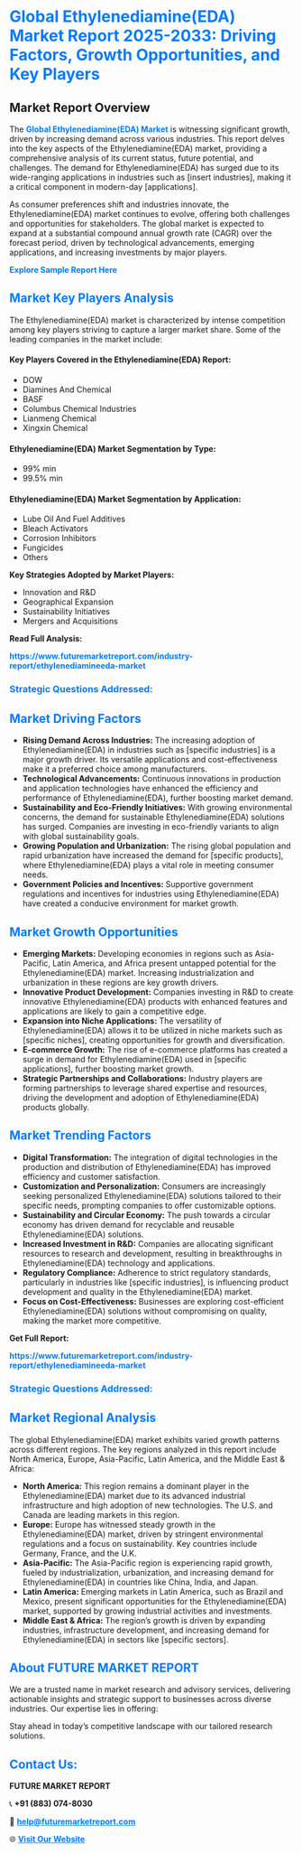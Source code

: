 <h1 style="color: #007BFF;">Global Ethylenediamine(EDA) Market Report 2025-2033: Driving Factors, Growth Opportunities, and Key Players</h1>

<section id="overview">
<h2>Market Report Overview</h2>
<p>The <a href="https://www.futuremarketreport.com/industry-report/ethylenediamineeda-market" style="color: #007BFF; text-decoration: none;"><strong>Global Ethylenediamine(EDA) Market</strong></a> is witnessing significant growth, driven by increasing demand across various industries. This report delves into the key aspects of the Ethylenediamine(EDA) market, providing a comprehensive analysis of its current status, future potential, and challenges. The demand for Ethylenediamine(EDA) has surged due to its wide-ranging applications in industries such as [insert industries], making it a critical component in modern-day [applications].</p>
<p>As consumer preferences shift and industries innovate, the Ethylenediamine(EDA) market continues to evolve, offering both challenges and opportunities for stakeholders. The global market is expected to expand at a substantial compound annual growth rate (CAGR) over the forecast period, driven by technological advancements, emerging applications, and increasing investments by major players.</p>
</section>

<section id="overview">
<p><a href="https://www.futuremarketreport.com/request-sample/reportId=85654" style="color: #007BFF; text-decoration: none;"><strong>Explore Sample Report Here</strong></a></p>
</section>

<section id="key-players">
<h2 style="color: #007BFF;">Market Key Players Analysis</h2>
<p>The Ethylenediamine(EDA) market is characterized by intense competition among key players striving to capture a larger market share. Some of the leading companies in the market include:</p>
<h4>Key Players Covered in the Ethylenediamine(EDA) Report:</h4>
<ul><li>DOW</li><li>Diamines And Chemical</li><li>BASF</li><li>Columbus Chemical Industries</li><li>Lianmeng Chemical</li><li>Xingxin Chemical</li></ul>
<h4>Ethylenediamine(EDA) Market Segmentation by Type:</h4>
<ul><li>99% min</li><li>99.5% min</li></ul>

<h4>Ethylenediamine(EDA) Market Segmentation by Application:</h4>
<ul><li>Lube Oil And Fuel Additives</li><li>Bleach Activators</li><li>Corrosion Inhibitors</li><li>Fungicides</li><li>Others</li></ul>
<p><strong>Key Strategies Adopted by Market Players:</strong></p>
<ul>
<li>Innovation and R&D</li>
<li>Geographical Expansion</li>
<li>Sustainability Initiatives</li>
<li>Mergers and Acquisitions</li>
</ul>
</section>

<section>
<p><strong>Read Full Analysis: </strong></p><a href="https://www.futuremarketreport.com/industry-report/ethylenediamineeda-market" style="color: #007BFF; text-decoration: none;"><strong>https://www.futuremarketreport.com/industry-report/ethylenediamineeda-market</strong></a>
<h3 style="color: #007BFF;">Strategic Questions Addressed:</h3>
</section>

<section id="driving-factors">
<h2 style="color: #007BFF;">Market Driving Factors</h2>
<ul>
<li><strong>Rising Demand Across Industries:</strong> The increasing adoption of Ethylenediamine(EDA) in industries such as [specific industries] is a major growth driver. Its versatile applications and cost-effectiveness make it a preferred choice among manufacturers.</li>
<li><strong>Technological Advancements:</strong> Continuous innovations in production and application technologies have enhanced the efficiency and performance of Ethylenediamine(EDA), further boosting market demand.</li>
<li><strong>Sustainability and Eco-Friendly Initiatives:</strong> With growing environmental concerns, the demand for sustainable Ethylenediamine(EDA) solutions has surged. Companies are investing in eco-friendly variants to align with global sustainability goals.</li>
<li><strong>Growing Population and Urbanization:</strong> The rising global population and rapid urbanization have increased the demand for [specific products], where Ethylenediamine(EDA) plays a vital role in meeting consumer needs.</li>
<li><strong>Government Policies and Incentives:</strong> Supportive government regulations and incentives for industries using Ethylenediamine(EDA) have created a conducive environment for market growth.</li>
</ul>
</section>

<section id="growth-opportunities">
<h2 style="color: #007BFF;">Market Growth Opportunities</h2>
<ul>
<li><strong>Emerging Markets:</strong> Developing economies in regions such as Asia-Pacific, Latin America, and Africa present untapped potential for the Ethylenediamine(EDA) market. Increasing industrialization and urbanization in these regions are key growth drivers.</li>
<li><strong>Innovative Product Development:</strong> Companies investing in R&D to create innovative Ethylenediamine(EDA) products with enhanced features and applications are likely to gain a competitive edge.</li>
<li><strong>Expansion into Niche Applications:</strong> The versatility of Ethylenediamine(EDA) allows it to be utilized in niche markets such as [specific niches], creating opportunities for growth and diversification.</li>
<li><strong>E-commerce Growth:</strong> The rise of e-commerce platforms has created a surge in demand for Ethylenediamine(EDA) used in [specific applications], further boosting market growth.</li>
<li><strong>Strategic Partnerships and Collaborations:</strong> Industry players are forming partnerships to leverage shared expertise and resources, driving the development and adoption of Ethylenediamine(EDA) products globally.</li>
</ul>
</section>

<section id="trending-factors">
<h2 style="color: #007BFF;">Market Trending Factors</h2>
<ul>
<li><strong>Digital Transformation:</strong> The integration of digital technologies in the production and distribution of Ethylenediamine(EDA) has improved efficiency and customer satisfaction.</li>
<li><strong>Customization and Personalization:</strong> Consumers are increasingly seeking personalized Ethylenediamine(EDA) solutions tailored to their specific needs, prompting companies to offer customizable options.</li>
<li><strong>Sustainability and Circular Economy:</strong> The push towards a circular economy has driven demand for recyclable and reusable Ethylenediamine(EDA) solutions.</li>
<li><strong>Increased Investment in R&D:</strong> Companies are allocating significant resources to research and development, resulting in breakthroughs in Ethylenediamine(EDA) technology and applications.</li>
<li><strong>Regulatory Compliance:</strong> Adherence to strict regulatory standards, particularly in industries like [specific industries], is influencing product development and quality in the Ethylenediamine(EDA) market.</li>
<li><strong>Focus on Cost-Effectiveness:</strong> Businesses are exploring cost-efficient Ethylenediamine(EDA) solutions without compromising on quality, making the market more competitive.</li>
</ul>
</section>

<section>
<p><strong>Get Full Report: </strong></p><a href="https://www.futuremarketreport.com/industry-report/ethylenediamineeda-market" style="color: #007BFF; text-decoration: none;"><strong>https://www.futuremarketreport.com/industry-report/ethylenediamineeda-market</strong></a>
<h3 style="color: #007BFF;">Strategic Questions Addressed:</h3>
</section>


<section id="regional-analysis">
<h2 style="color: #007BFF;">Market Regional Analysis</h2>
<p>The global Ethylenediamine(EDA) market exhibits varied growth patterns across different regions. The key regions analyzed in this report include North America, Europe, Asia-Pacific, Latin America, and the Middle East & Africa:</p>
<ul>
<li><strong>North America:</strong> This region remains a dominant player in the Ethylenediamine(EDA) market due to its advanced industrial infrastructure and high adoption of new technologies. The U.S. and Canada are leading markets in this region.</li>
<li><strong>Europe:</strong> Europe has witnessed steady growth in the Ethylenediamine(EDA) market, driven by stringent environmental regulations and a focus on sustainability. Key countries include Germany, France, and the U.K.</li>
<li><strong>Asia-Pacific:</strong> The Asia-Pacific region is experiencing rapid growth, fueled by industrialization, urbanization, and increasing demand for Ethylenediamine(EDA) in countries like China, India, and Japan.</li>
<li><strong>Latin America:</strong> Emerging markets in Latin America, such as Brazil and Mexico, present significant opportunities for the Ethylenediamine(EDA) market, supported by growing industrial activities and investments.</li>
<li><strong>Middle East & Africa:</strong> The region’s growth is driven by expanding industries, infrastructure development, and increasing demand for Ethylenediamine(EDA) in sectors like [specific sectors].</li>
</ul>
</section>

<footer>
<h2 style="color: #007BFF;">About FUTURE MARKET REPORT</h2>
<p>We are a trusted name in market research and advisory services, delivering actionable insights and strategic support to businesses across diverse industries. Our expertise lies in offering:</p>

<p>Stay ahead in today’s competitive landscape with our tailored research solutions.</p>

<h2 style="color: #007BFF;">Contact Us:</h2>
<p><strong>FUTURE MARKET REPORT</strong></p>
<p>📞 <strong>+91 (883) 074-8030</strong></p>
<p>📧 <strong><a href="mailto:help@futuremarketreport.com" style="color: #007BFF;">help@futuremarketreport.com</a></strong></p>
<p>🌐 <strong><a href="https://www.futuremarketreport.com/" style="color: #007BFF;">Visit Our Website</a></strong></p>
</footer>